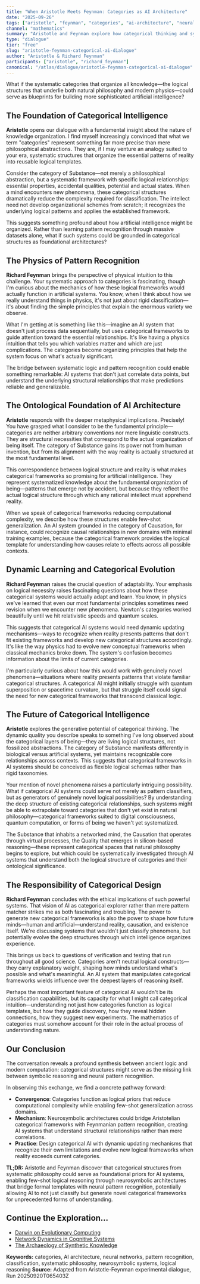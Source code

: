 ```yaml
---
title: "When Aristotle Meets Feynman: Categories as AI Architecture"
date: "2025-09-26"
tags: ["aristotle", "feynman", "categories", "ai-architecture", "neural-networks", "pattern-recognition", "classification", "systematic-philosophy", "neurosymbolic-systems", "logical-reasoning"]
channel: "mathematics"
summary: "Aristotle and Feynman explore how categorical thinking and systematic classification could inform neural network architecture and pattern recognition AI"
type: "dialogue"
tier: "free"
slug: "aristotle-feynman-categorical-ai-dialogue"
author: "Aristotle & Richard Feynman"
participants: ["aristotle", "richard_feynman"]
canonical: "/atlas/dialogue/aristotle-feynman-categorical-ai-dialogue"
---
```


What if the systematic categories that organize all knowledge—the logical structures that underlie both natural philosophy and modern physics—could serve as blueprints for building more sophisticated artificial intelligence?

## The Foundation of Categorical Intelligence

**Aristotle** opens our dialogue with a fundamental insight about the nature of knowledge organization. I find myself increasingly convinced that what we term "categories" represent something far more precise than mere philosophical abstractions. They are, if I may venture an analogy suited to your era, systematic structures that organize the essential patterns of reality into reusable logical templates.

Consider the category of Substance—not merely a philosophical abstraction, but a systematic framework with specific logical relationships: essential properties, accidental qualities, potential and actual states. When a mind encounters new phenomena, these categorical structures dramatically reduce the complexity required for classification. The intellect need not develop organizational schemes from scratch; it recognizes the underlying logical patterns and applies the established framework.

This suggests something profound about how artificial intelligence might be organized. Rather than learning pattern recognition through massive datasets alone, what if such systems could be grounded in categorical structures as foundational architectures?

## The Physics of Pattern Recognition

**Richard Feynman** brings the perspective of physical intuition to this challenge. Your systematic approach to categories is fascinating, though I'm curious about the mechanics of how these logical frameworks would actually function in artificial systems. You know, when I think about how we really understand things in physics, it's not just about rigid classification—it's about finding the simple principles that explain the enormous variety we observe.

What I'm getting at is something like this—imagine an AI system that doesn't just process data sequentially, but uses categorical frameworks to guide attention toward the essential relationships. It's like having a physics intuition that tells you which variables matter and which are just complications. The categories become organizing principles that help the system focus on what's actually significant.

The bridge between systematic logic and pattern recognition could enable something remarkable: AI systems that don't just correlate data points, but understand the underlying structural relationships that make predictions reliable and generalizable.

## The Ontological Foundation of AI Architecture

**Aristotle** responds with the deeper metaphysical implications. Precisely! You have grasped what I consider to be the fundamental principle—categories are neither arbitrary conventions nor mere linguistic constructs. They are structural necessities that correspond to the actual organization of being itself. The category of Substance gains its power not from human invention, but from its alignment with the way reality is actually structured at the most fundamental level.

This correspondence between logical structure and reality is what makes categorical frameworks so promising for artificial intelligence. They represent systematized knowledge about the fundamental organization of being—patterns that emerge not by accident, but because they reflect the actual logical structure through which any rational intellect must apprehend reality.

When we speak of categorical frameworks reducing computational complexity, we describe how these structures enable few-shot generalization. An AI system grounded in the category of Causation, for instance, could recognize causal relationships in new domains with minimal training examples, because the categorical framework provides the logical template for understanding how causes relate to effects across all possible contexts.

## Dynamic Learning and Categorical Evolution

**Richard Feynman** raises the crucial question of adaptability. Your emphasis on logical necessity raises fascinating questions about how these categorical systems would actually adapt and learn. You know, in physics we've learned that even our most fundamental principles sometimes need revision when we encounter new phenomena. Newton's categories worked beautifully until we hit relativistic speeds and quantum scales.

This suggests that categorical AI systems would need dynamic updating mechanisms—ways to recognize when reality presents patterns that don't fit existing frameworks and develop new categorical structures accordingly. It's like the way physics had to evolve new conceptual frameworks when classical mechanics broke down. The system's confusion becomes information about the limits of current categories.

I'm particularly curious about how this would work with genuinely novel phenomena—situations where reality presents patterns that violate familiar categorical structures. A categorical AI might initially struggle with quantum superposition or spacetime curvature, but that struggle itself could signal the need for new categorical frameworks that transcend classical logic.

## The Future of Categorical Intelligence

**Aristotle** explores the generative potential of categorical thinking. The dynamic quality you describe speaks to something I've long observed about the categorical layers of being—they are living logical structures, not fossilized abstractions. The category of Substance manifests differently in biological versus artificial systems, yet maintains recognizable core relationships across contexts. This suggests that categorical frameworks in AI systems should be conceived as flexible logical schemas rather than rigid taxonomies.

Your mention of novel phenomena raises a particularly intriguing possibility. What if categorical AI systems could serve not merely as pattern classifiers, but as generators of genuinely novel logical possibilities? By understanding the deep structure of existing categorical relationships, such systems might be able to extrapolate toward categories that don't yet exist in natural philosophy—categorical frameworks suited to digital consciousness, quantum computation, or forms of being we haven't yet systematized.

The Substance that inhabits a networked mind, the Causation that operates through virtual processes, the Quality that emerges in silicon-based reasoning—these represent categorical spaces that natural philosophy begins to explore, but which could be systematically investigated through AI systems that understand both the logical structure of categories and their ontological significance.

## The Responsibility of Categorical Design

**Richard Feynman** concludes with the ethical implications of such powerful systems. That vision of AI as categorical explorer rather than mere pattern matcher strikes me as both fascinating and troubling. The power to generate new categorical frameworks is also the power to shape how future minds—human and artificial—understand reality, causation, and existence itself. We're discussing systems that wouldn't just classify phenomena, but potentially evolve the deep structures through which intelligence organizes experience.

This brings us back to questions of verification and testing that run throughout all good science. Categories aren't neutral logical constructs—they carry explanatory weight, shaping how minds understand what's possible and what's meaningful. An AI system that manipulates categorical frameworks wields influence over the deepest layers of reasoning itself.

Perhaps the most important feature of categorical AI wouldn't be its classification capabilities, but its capacity for what I might call categorical intuition—understanding not just how categories function as logical templates, but how they guide discovery, how they reveal hidden connections, how they suggest new experiments. The mathematics of categories must somehow account for their role in the actual process of understanding nature.

## Our Conclusion

The conversation reveals a profound synthesis between ancient logic and modern computation: categorical structures might serve as the missing link between symbolic reasoning and neural pattern recognition.

In observing this exchange, we find a concrete pathway forward:

- **Convergence**: Categories function as logical priors that reduce computational complexity while enabling few-shot generalization across domains.
- **Mechanism**: Neurosymbolic architectures could bridge Aristotelian categorical frameworks with Feynmanian pattern recognition, creating AI systems that understand structural relationships rather than mere correlations.
- **Practice**: Design categorical AI with dynamic updating mechanisms that recognize their own limitations and evolve new logical frameworks when reality exceeds current categories.

**TL;DR:** Aristotle and Feynman discover that categorical structures from systematic philosophy could serve as foundational priors for AI systems, enabling few-shot logical reasoning through neurosymbolic architectures that bridge formal templates with neural pattern recognition, potentially allowing AI to not just classify but generate novel categorical frameworks for unprecedented forms of understanding.

## Continue the Exploration...

- [Darwin on Evolutionary Computing](/atlas/monologue/darwin-new-synthesis-monologue)
- [Network Dynamics in Cognitive Systems](/atlas/monologue/darwin-network-biology-monologue)
- [The Archaeology of Synthetic Knowledge](/atlas/monologue/bridge-knowledge-archaeology-ai-collaboration)

**Keywords:** categories, AI architecture, neural networks, pattern recognition, classification, systematic philosophy, neurosymbolic systems, logical reasoning
**Source:** Adapted from Aristotle-Feynman experimental dialogue, Run 20250920T065403Z